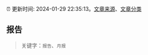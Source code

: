 :alarm_clock: 更新时间: 2024-01-29 22:35:13。[文章来源](/README.md)、[文章分类](/TAGS.md)

## 报告


> 关键字：`报告`、`月报`



